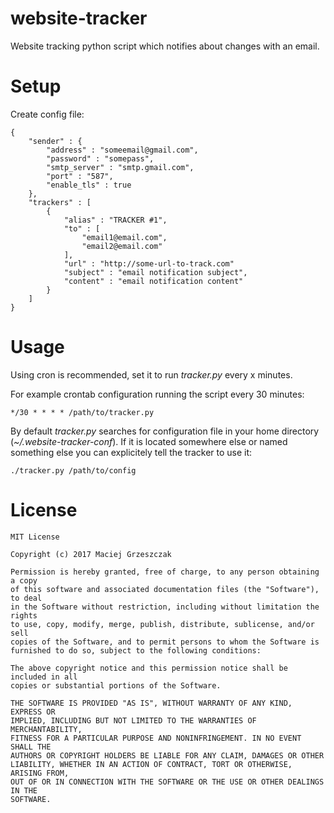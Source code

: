 # website-tracker
Website tracking python script which notifies about changes with an email.

# Setup
Create config file:
```
{
    "sender" : {
        "address" : "someemail@gmail.com",
        "password" : "somepass",
        "smtp_server" : "smtp.gmail.com",
        "port" : "587",
        "enable_tls" : true
    },
    "trackers" : [
        {
            "alias" : "TRACKER #1",
            "to" : [
                "email1@email.com",
                "email2@email.com"
            ],
            "url" : "http://some-url-to-track.com"
            "subject" : "email notification subject",
            "content" : "email notification content"
        }
    ]
}
```

# Usage
Using cron is recommended, set it to run _tracker.py_ every x minutes.

For example crontab configuration running the script every 30 minutes:
```
*/30 * * * * /path/to/tracker.py
```
By default _tracker.py_ searches for configuration file in your home directory (_~/.website-tracker-conf_). If it is located somewhere else or named something else you can explicitely tell the tracker to use it:
```
./tracker.py /path/to/config
```

# License
```
MIT License

Copyright (c) 2017 Maciej Grzeszczak

Permission is hereby granted, free of charge, to any person obtaining a copy
of this software and associated documentation files (the "Software"), to deal
in the Software without restriction, including without limitation the rights
to use, copy, modify, merge, publish, distribute, sublicense, and/or sell
copies of the Software, and to permit persons to whom the Software is
furnished to do so, subject to the following conditions:

The above copyright notice and this permission notice shall be included in all
copies or substantial portions of the Software.

THE SOFTWARE IS PROVIDED "AS IS", WITHOUT WARRANTY OF ANY KIND, EXPRESS OR
IMPLIED, INCLUDING BUT NOT LIMITED TO THE WARRANTIES OF MERCHANTABILITY,
FITNESS FOR A PARTICULAR PURPOSE AND NONINFRINGEMENT. IN NO EVENT SHALL THE
AUTHORS OR COPYRIGHT HOLDERS BE LIABLE FOR ANY CLAIM, DAMAGES OR OTHER
LIABILITY, WHETHER IN AN ACTION OF CONTRACT, TORT OR OTHERWISE, ARISING FROM,
OUT OF OR IN CONNECTION WITH THE SOFTWARE OR THE USE OR OTHER DEALINGS IN THE
SOFTWARE.
```

